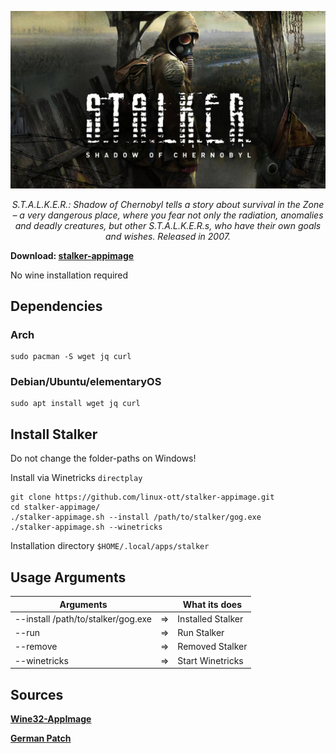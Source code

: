 
![GitHub Logo](res/stalker_logo.jpg)

<p align="center"><i>S.T.A.L.K.E.R.: Shadow of Chernobyl tells a story about survival in the Zone – a very dangerous place, where you fear not only the radiation, anomalies and deadly creatures, but other S.T.A.L.K.E.R.s, who have their own goals and wishes. Released in 2007.</i>
</p>


**Download: [stalker-appimage](https://github.com/linux-ott/stalker-appimage/releases/tag/stalker-appimage)**

No wine installation required

## Dependencies

### Arch
```
sudo pacman -S wget jq curl
```

### Debian/Ubuntu/elementaryOS
```
sudo apt install wget jq curl
```

## Install Stalker

Do not change the folder-paths on Windows!

Install via Winetricks ```directplay```

```
git clone https://github.com/linux-ott/stalker-appimage.git
cd stalker-appimage/
./stalker-appimage.sh --install /path/to/stalker/gog.exe
./stalker-appimage.sh --winetricks
```

Installation directory ```$HOME/.local/apps/stalker```

## Usage Arguments

| Arguments                              |    | What its does                                   |
|----------------------------------------|----|-------------------------------------------------|
| --install /path/to/stalker/gog.exe     | => | Installed Stalker                               |
| --run                                  | => | Run Stalker                                     |
| --remove                               | => | Removed Stalker                                 |
| --winetricks                           | => | Start Winetricks                                |


## Sources

**[Wine32-AppImage](https://github.com/sudo-give-me-coffee/wine32-deploy)**

**[German Patch](https://www.compiware-forum.de/downloads/file/191-s-t-a-l-k-e-r-shadow-of-chernobyl-german-patch/#versions)**
